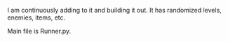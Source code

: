 
I am continuously adding to it and building it out. 
It has randomized levels, enemies, items, etc.

Main file is Runner.py. 
